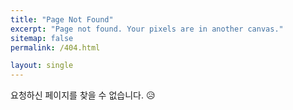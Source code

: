 ```yaml
---
title: "Page Not Found"
excerpt: "Page not found. Your pixels are in another canvas."
sitemap: false
permalink: /404.html

layout: single
---
```


요청하신 페이지를 찾을 수 없습니다. 😥

<script>
  var GOOG_FIXURL_LANG = 'en';
  var GOOG_FIXURL_SITE = 'https://audio-diyer.github.io'
</script>
<script src="https://linkhelp.clients.google.com/tbproxy/lh/wm/fixurl.js">
</script>

